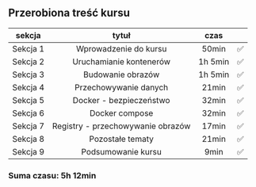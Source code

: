 ## Przerobiona treść kursu

| sekcja   |               tytuł               |  czas   |     |
| -------- | :-------------------------------: | :-----: | :-: |
| Sekcja 1 |       Wprowadzenie do kursu       |  50min  | ✅  |
| Sekcja 2 |      Uruchamianie kontenerów      | 1h 5min | ✅  |
| Sekcja 3 |         Budowanie obrazów         | 1h 5min | ✅  |
| Sekcja 4 |       Przechowywanie danych       |  21min  | ✅  |
| Sekcja 5 |      Docker - bezpieczeństwo      |  32min  | ✅  |
| Sekcja 6 |          Docker compose           |  32min  | ✅  |
| Sekcja 7 | Registry - przechowywanie obrazów |  17min  | ✅  |
| Sekcja 8 |         Pozostałe tematy          |  21min  | ✅  |
| Sekcja 9 |        Podsumowanie kursu         |  9min   | ✅  |

### Suma czasu: 5h 12min
